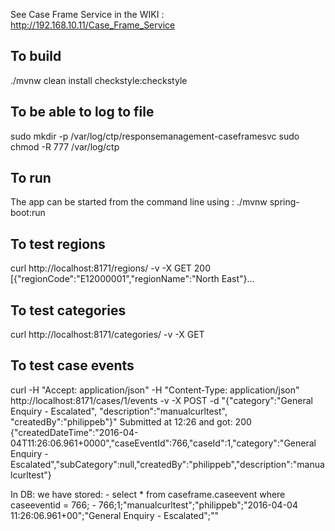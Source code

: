 See Case Frame Service in the WIKI : http://192.168.10.11/Case_Frame_Service

## To build
./mvnw clean install checkstyle:checkstyle


## To be able to log to file
sudo mkdir -p /var/log/ctp/responsemanagement-caseframesvc sudo chmod -R 777 /var/log/ctp


## To run
The app can be started from the command line using : ./mvnw spring-boot:run


## To test regions
curl http://localhost:8171/regions/ -v -X GET
200 [{"regionCode":"E12000001","regionName":"North East"}...


## To test categories
curl http://localhost:8171/categories/ -v -X GET


## To test case events
curl  -H "Accept: application/json" -H "Content-Type: application/json" http://localhost:8171/cases/1/events -v -X POST -d "{\"category\":\"General Enquiry - Escalated\", \"description\":\"manualcurltest\", \"createdBy\":\"philippeb\"}"
Submitted at 12:26 and got:
200 {"createdDateTime":"2016-04-04T11:26:06.961+0000","caseEventId":766,"caseId":1,"category":"General Enquiry - Escalated","subCategory":null,"createdBy":"philippeb","description":"manualcurltest"}

In DB: we have stored:
    - select * from caseframe.caseevent where caseeventid = 766;
    - 766;1;"manualcurltest";"philippeb";"2016-04-04 11:26:06.961+00";"General Enquiry - Escalated";""

